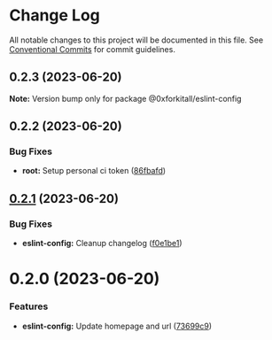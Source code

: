 # Change Log

All notable changes to this project will be documented in this file.
See [Conventional Commits](https://conventionalcommits.org) for commit guidelines.

## 0.2.3 (2023-06-20)

**Note:** Version bump only for package @0xforkitall/eslint-config





## 0.2.2 (2023-06-20)


### Bug Fixes

* **root:** Setup personal ci token ([86fbafd](https://github.com/0xforkitall/dev-config/commit/86fbafde69b5c8b9f932702c11921fa834866e97))





## [0.2.1](https://github.com/0xforkitall/dev-config/compare/@0xforkitall/eslint-config@0.2.0...@0xforkitall/eslint-config@0.2.1) (2023-06-20)


### Bug Fixes

* **eslint-config:** Cleanup changelog ([f0e1be1](https://github.com/0xforkitall/dev-config/commit/f0e1be153f736a801b050e6b96aca283894027fd))





# 0.2.0 (2023-06-20)


### Features

* **eslint-config:** Update homepage and url ([73699c9](https://github.com/0xforkitall/dev-config/commit/73699c983005b659b862a502518def81f8412673))
